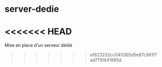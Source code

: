 # server-dedie
<<<<<<< HEAD
=======
Mise en place d'un serveur dédié
>>>>>>> ef623232cc040365d5e67c981f7ad7110641985d
